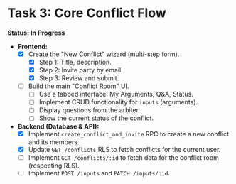 # Task 3: Core Conflict Flow

**Status: In Progress**

- **Frontend:**
  - [x] Create the "New Conflict" wizard (multi-step form).
    - [x] Step 1: Title, description.
    - [x] Step 2: Invite party by email.
    - [x] Step 3: Review and submit.
  - [ ] Build the main "Conflict Room" UI.
    - [ ] Use a tabbed interface: My Arguments, Q&A, Status.
    - [ ] Implement CRUD functionality for `inputs` (arguments).
    - [ ] Display questions from the arbiter.
    - [ ] Show the current status of the conflict.
- **Backend (Database & API):**
  - [x] Implement `create_conflict_and_invite` RPC to create a new conflict and its members.
  - [x] Update `GET /conflicts` RLS to fetch conflicts for the current user.
  - [ ] Implement `GET /conflicts/:id` to fetch data for the conflict room (respecting RLS).
  - [ ] Implement `POST /inputs` and `PATCH /inputs/:id`.
